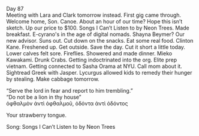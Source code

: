 Day 87  
Meeting with Lara and Clark tomorrow instead. First gig came through. Welcome home, Son. Canoe. About an hour of our time? Hope this isn’t sketch. Up our price to $100. Songs I Can’t Listen to by Neon Trees. Made breakfast. E-cyrano's in the age of digital nomads. Shayna Beymer? Our new advisor. Suns out.  Cut down on the snacks. Eat some real food. Clinton Kane. Freshened up. Get outside. Save the day. Cut it short a little today. Lower calves felt sore. Fireflies. Showered and made dinner. Mieko Kawakami. Drunk Crabs. Getting indoctrinated into the org. Elite prep vietnam. Getting connected to Sasha Orama at NYU. Call mom about it. Sightread Greek with Jasper. Lycurgus allowed kids to remedy their hunger by stealing. Make cabbage tomorrow.

“Serve the lord in fear and report to him trembling.”  
“Do not be a lion in thy house”  
ὀφθαλμὸν ἀντὶ ὀφθαλμοῦ, ὀδόντα ἀντὶ ὀδόντος

Your strawberry tongue.

Song: Songs I Can’t Listen to by Neon Trees
